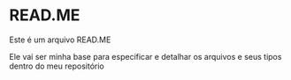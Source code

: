 # READ.ME

Este é um arquivo READ.ME

Ele vai ser minha base para especificar e detalhar os arquivos e seus tipos dentro do meu repositório
